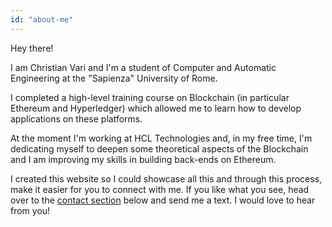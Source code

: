 ```yaml
---
id: "about-me"
---
```


Hey there!


I am Christian Vari and I'm a student of Computer and Automatic Engineering at the "Sapienza" University of Rome. 

I completed a high-level training course on Blockchain (in particular Ethereum and Hyperledger) which allowed me to learn how to develop applications on these platforms. 
 
At the moment I'm working at HCL Technologies and, in my free time, I'm dedicating myself to deepen some theoretical aspects of the Blockchain and I am improving my skills in building back-ends on Ethereum.

I created this website so I could showcase all this and through this process, make it easier for you to connect with me. If you like what you see, head over to the [contact section](#contact) below and send me a text. I would love to hear from you!
